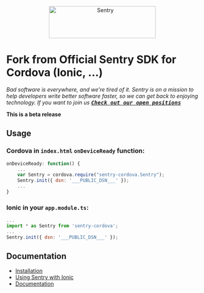 <p align="center">
  <a href="https://sentry.io/?utm_source=github&utm_medium=logo" target="_blank">
      <img src="https://sentry-brand.storage.googleapis.com/sentry-wordmark-dark-280x84.png" alt="Sentry" width="280" height="84">
  </a>
</p>

<h1>Fork from Official Sentry SDK for Cordova (Ionic, ...)</h1>

_Bad software is everywhere, and we're tired of it. Sentry is on a mission to help developers write better software faster, so we can get back to enjoying technology. If you want to join us [<kbd>**Check out our open positions**</kbd>](https://sentry.io/careers/)_

**This is a beta release**

## Usage

### Cordova in `index.html` `onDeviceReady` function:

```javascript
onDeviceReady: function() {
    ...
    var Sentry = cordova.require("sentry-cordova.Sentry");
    Sentry.init({ dsn: '___PUBLIC_DSN___' });
    ...
}
```

### Ionic in your `app.module.ts`:

```javascript
...
import * as Sentry from 'sentry-cordova';
...
Sentry.init({ dsn: '___PUBLIC_DSN___' });
```

## Documentation

* [Installation](https://docs.sentry.io/platforms/javascript/guides/cordova/#install)
* [Using Sentry with Ionic](https://docs.sentry.io/platforms/javascript/guides/cordova/ionic/)
* [Documentation](https://docs.sentry.io/platforms/javascript/guides/cordova/)
